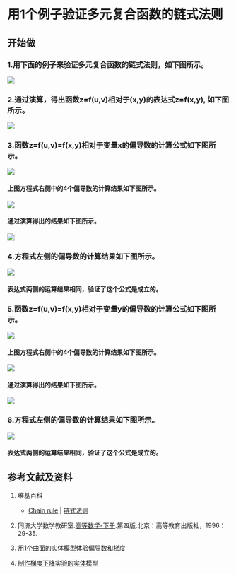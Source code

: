 # 用1个例子验证多元复合函数的链式法则

## 开始做

### 1.用下面的例子来验证多元复合函数的链式法则，如下图所示。

![](/images/微分/多元函数微分/链式法则/用1个例子验证多元复合函数的链式法则/1a.jpg)

### 2.通过演算，得出函数z=f(u,v)相对于(x,y)的表达式z=f(x,y), 如下图所示。

![](/images/微分/多元函数微分/链式法则/用1个例子验证多元复合函数的链式法则/2a.jpg)

### 3.函数z=f(u,v)=f(x,y)相对于变量x的偏导数的计算公式如下图所示。

![](/images/微分/多元函数微分/链式法则/用1个例子验证多元复合函数的链式法则/3a1.jpg)

#### 上图方程式右侧中的4个偏导数的计算结果如下图所示。

![](/images/微分/多元函数微分/链式法则/用1个例子验证多元复合函数的链式法则/3a2.jpg)

#### 通过演算得出的结果如下图所示。

![](/images/微分/多元函数微分/链式法则/用1个例子验证多元复合函数的链式法则/3a3.jpg)

### 4.方程式左侧的偏导数的计算结果如下图所示。

![](/images/微分/多元函数微分/链式法则/用1个例子验证多元复合函数的链式法则/4a.jpg)

####  表达式两侧的运算结果相同，验证了这个公式是成立的。

### 5.函数z=f(u,v)=f(x,y)相对于变量y的偏导数的计算公式如下图所示。

![](/images/微分/多元函数微分/链式法则/用1个例子验证多元复合函数的链式法则/5a1.jpg)

####  上图方程式右侧中的4个偏导数的计算结果如下图所示。

![](/images/微分/多元函数微分/链式法则/用1个例子验证多元复合函数的链式法则/5a2.jpg)

#### 通过演算得出的结果如下图所示。

![](/images/微分/多元函数微分/链式法则/用1个例子验证多元复合函数的链式法则/5a3.jpg)

### 6.方程式左侧的偏导数的计算结果如下图所示。

![](/images/微分/多元函数微分/链式法则/用1个例子验证多元复合函数的链式法则/6a.jpg)

####  表达式两侧的运算结果相同，验证了这个公式是成立的。

## 参考文献及资料

1. 维基百科
	- [Chain rule](https://en.wikipedia.org/wiki/Chain_rule) | [链式法则](https://zh.wikipedia.org/wiki/链式法则)

2. 同济大学数学教研室.[高等数学-下册](https://detail.tmall.com/item.htm?id=525483327249&user_id=2356231674&cat_id=2&is_b=1&rn=c22d04c8ada653c4dd3fd99a1597c763).第四版.北京：高等教育出版社，1996：29-35.

3. [用1个曲面的实体模型体验偏导数和梯度](https://github.com/quanbinn/Learn-Mathematical-Olympiad-The-Interactive-Way/blob/master/chapters/%E5%BE%AE%E5%88%86/%E7%94%A81%E4%B8%AA%E6%9B%B2%E9%9D%A2%E7%9A%84%E5%AE%9E%E4%BD%93%E6%A8%A1%E5%9E%8B%E4%BD%93%E9%AA%8C%E5%81%8F%E5%AF%BC%E6%95%B0%E5%92%8C%E6%A2%AF%E5%BA%A6.md)

4. [制作梯度下降实验的实体模型](https://github.com/quanbinn/Learn-Mathematical-Olympiad-The-Interactive-Way/blob/master/chapters/%E5%BE%AE%E5%88%86/%E5%88%B6%E4%BD%9C%E6%A2%AF%E5%BA%A6%E4%B8%8B%E9%99%8D%E5%AE%9E%E9%AA%8C%E7%9A%84%E5%AE%9E%E4%BD%93%E6%A8%A1%E5%9E%8B.md)

